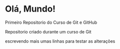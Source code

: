 # Olá, Mundo!

Primeiro Repositorio do Curso de Git e GitHub

Repositorio criado durante um curso de Git

escrevendo mais umas linhas para testar as alterações
